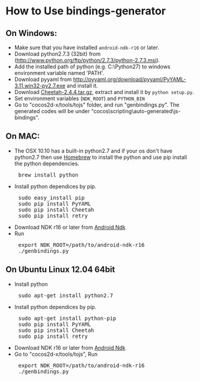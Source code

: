 How to Use bindings-generator
==================

On Windows:
------------

* Make sure that you have installed `android-ndk-r16` or later.
* Download python2.7.3 (32bit) from (http://www.python.org/ftp/python/2.7.3/python-2.7.3.msi).
* Add the installed path of python (e.g. C:\Python27) to windows environment variable named 'PATH'.
* Download pyyaml from http://pyyaml.org/download/pyyaml/PyYAML-3.11.win32-py2.7.exe and install it.
* Download [Cheetah-2.4.4.tar.gz](https://pypi.python.org/packages/cd/b0/c2d700252fc251e91c08639ff41a8a5203b627f4e0a2ae18a6b662ab32ea/Cheetah-2.4.4.tar.gz#md5=853917116e731afbc8c8a43c37e6ddba), extract and install it by `python setup.py`.
* Set environment variables (`NDK_ROOT`) and `PYTHON_BIN`
* Go to "cocos2d-x/tools/tojs" folder, and run "genbindings.py". The generated codes will be under "cocos\scripting\auto-generated\js-bindings".


On MAC:
----------

* The OSX 10.10 has a built-in python2.7 and if your os don't have python2.7 then use [Homebrew](http://brew.sh/) to install the python and use pip install the python dependencies.
<pre>
	brew install python
</pre>

* Install python dependices by pip.
<pre>
    sudo easy_install pip
    sudo pip install PyYAML
	sudo pip install Cheetah
	sudo pip install retry
</pre>
    
* Download NDK r16 or later from [Android Ndk](https://developer.android.com/ndk/downloads/index.html)
* Run
<pre>
	export NDK_ROOT=/path/to/android-ndk-r16
    ./genbindings.py
</pre>


On Ubuntu Linux 12.04 64bit
------------

* Install python
<pre>
	sudo apt-get install python2.7
</pre>
* Install python dependices by pip.
<pre>
	sudo apt-get install python-pip
	sudo pip install PyYAML
	sudo pip install Cheetah
	sudo pip install retry
</pre>
* Download NDK r16 or later from [Android Ndk](https://developer.android.com/ndk/downloads/index.html)
* Go to "cocos2d-x/tools/tojs", Run
<pre>
	export NDK_ROOT=/path/to/android-ndk-r16
    ./genbindings.py
</pre>
